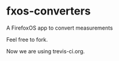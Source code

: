 fxos-converters
===============

A FirefoxOS app to convert measurements


Feel free to fork.

Now we are using trevis-ci.org.